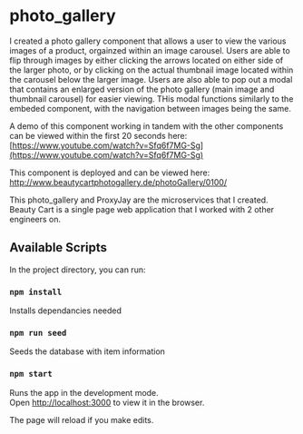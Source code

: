 # photo_gallery

I created a photo gallery component that allows a user to view the various images of a product, orgainzed within an image carousel. Users are able to flip through images by either clicking the arrows located on either side of the larger photo, or by clicking on the actual thumbnail image located within the carousel below the larger image. Users are also able to pop out a modal that contains an enlarged version of the photo gallery (main image and thumbnail carousel) for easier viewing. THis modal functions similarly to the embeded component, with the navigation between images being the same.

A demo of this component working in tandem with the other components can be viewed within the first 20 seconds here: [https://www.youtube.com/watch?v=Sfq6f7MG-Sg](https://www.youtube.com/watch?v=Sfq6f7MG-Sg)

This component is deployed and can be viewed here: http://www.beautycartphotogallery.de/photoGallery/0100/

This photo_gallery and ProxyJay are the microservices that I created. Beauty Cart is a single page web application that I worked with 2 other engineers on.

## Available Scripts

In the project directory, you can run:

### `npm install`

Installs dependancies needed


### `npm run seed`

Seeds the database with item information


### `npm start`

Runs the app in the development mode.\
Open [http://localhost:3000](http://localhost:3000) to view it in the browser.

The page will reload if you make edits.
